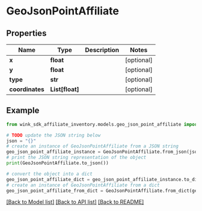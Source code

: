 # GeoJsonPointAffiliate


## Properties

Name | Type | Description | Notes
------------ | ------------- | ------------- | -------------
**x** | **float** |  | [optional] 
**y** | **float** |  | [optional] 
**type** | **str** |  | [optional] 
**coordinates** | **List[float]** |  | [optional] 

## Example

```python
from wink_sdk_affiliate_inventory.models.geo_json_point_affiliate import GeoJsonPointAffiliate

# TODO update the JSON string below
json = "{}"
# create an instance of GeoJsonPointAffiliate from a JSON string
geo_json_point_affiliate_instance = GeoJsonPointAffiliate.from_json(json)
# print the JSON string representation of the object
print(GeoJsonPointAffiliate.to_json())

# convert the object into a dict
geo_json_point_affiliate_dict = geo_json_point_affiliate_instance.to_dict()
# create an instance of GeoJsonPointAffiliate from a dict
geo_json_point_affiliate_from_dict = GeoJsonPointAffiliate.from_dict(geo_json_point_affiliate_dict)
```
[[Back to Model list]](../README.md#documentation-for-models) [[Back to API list]](../README.md#documentation-for-api-endpoints) [[Back to README]](../README.md)


